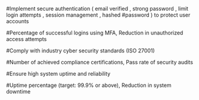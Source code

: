 #Implement secure authentication ( email verified , strong password , limit login attempts , session management , hashed #password  ) to protect user accounts

#Percentage of successful logins using MFA, Reduction in unauthorized access attempts

 

#Comply with industry cyber security standards (ISO 27001)

#Number of achieved compliance certifications, Pass rate of security audits

#Ensure high system uptime and reliability

#Uptime percentage (target: 99.9% or above), Reduction in system downtime

